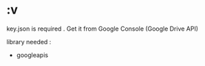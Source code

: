 # :v
key.json is required . Get it from Google Console (Google Drive API) <br />

library needed :
- googleapis
